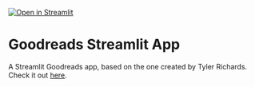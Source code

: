 [![Open in Streamlit](https://static.streamlit.io/badges/streamlit_badge_black_white.svg)](https://katieravenwood-streamlit-goodreads-app-books-xox7ht.streamlitapp.com/)

# Goodreads Streamlit App

A Streamlit Goodreads app, based on the one created by Tyler Richards. Check it out [here](https://katieravenwood-streamlit-goodreads-app-books-xox7ht.streamlitapp.com/). 
